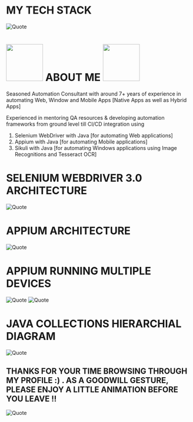 # MY TECH STACK
![Quote](https://drive.google.com/uc?export=view&id=1lYlhk9vm23JZEBnZ1_byORmRsiYRfbuz)

# <img src="https://i.gifer.com/origin/49/49f01b752943d705fdf7b7f130851d20_w200.webp" width="100" height="100"> **ABOUT ME** <img src="https://i.gifer.com/origin/49/49f01b752943d705fdf7b7f130851d20_w200.webp" width="100" height="100">


Seasoned Automation Consultant with around 7+ years of experience in automating Web, Window and Mobile Apps [Native Apps as well as Hybrid Apps]

Experienced in mentoring QA resources & developing automation frameworks from ground level till CI/CD integration using

 1. Selenium WebDriver with Java [for automating Web applications]
 2. Appium with Java [for automating Mobile applications]
 3. Sikuli with Java [for automating Windows applications using Image
    Recognitions and Tesseract OCR]

# SELENIUM WEBDRIVER 3.0 ARCHITECTURE
![Quote](https://1.bp.blogspot.com/-uPfkaIRurCg/XpqpEIehxyI/AAAAAAAAJNc/DpFcdD95FWoGCEuvzPrG1rpX34r42IdZwCLcBGAsYHQ/s1600/1.png)

# APPIUM ARCHITECTURE
![Quote](https://www.upgrad.com/blog/wp-content/uploads/2020/06/Appium-Architecture.jpg)

# APPIUM RUNNING MULTIPLE DEVICES
![Quote](https://raw.githubusercontent.com/saucelabs/sample-app-mobile/main/docs/assets/android-overview.gif) ![Quote](https://raw.githubusercontent.com/saucelabs/sample-app-mobile/main/docs/assets/ios-overview.gif)

# JAVA COLLECTIONS HIERARCHIAL DIAGRAM
![Quote](https://drive.google.com/uc?export=view&id=1hv3EEiG_TQkyRhr3HSbwd79NRMNyz5U9)


## THANKS FOR YOUR TIME BROWSING THROUGH MY PROFILE :) . AS A GOODWILL GESTURE, PLEASE ENJOY A LITTLE ANIMATION BEFORE YOU LEAVE !!
![Quote](https://i.imgur.com/1s5fpG2.gif)
